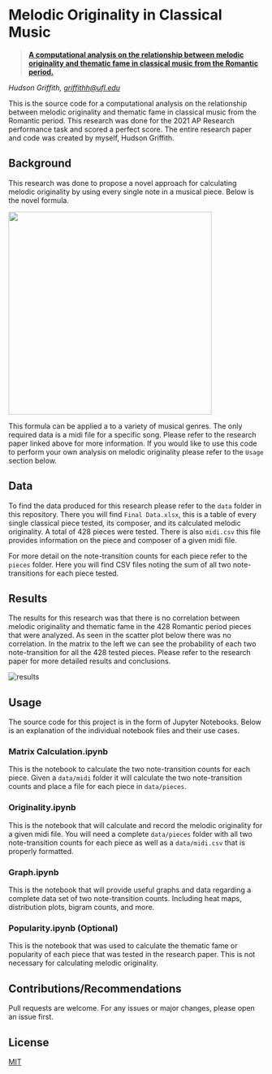 # Melodic Originality in Classical Music

> **[A computational analysis on the relationship between melodic
originality and thematic fame in classical music from the
Romantic period.](/research_paper.pdf)**

*Hudson Griffith, griffithh@ufl.edu*

This is the source code for a computational analysis on the relationship between melodic originality and thematic fame in classical music from the Romantic period. This research was done for the 2021 AP Research performance task and scored a perfect score. The entire research paper and code was created by myself, Hudson Griffith.

## Background

This research was done to propose a novel approach for calculating melodic originality by using every single note in a musical piece. Below is the novel formula.

<picture>
  <source media="(prefers-color-scheme: dark)" srcset="https://i.imgur.com/Ovsfxg0.png" width="400">
  <source media="(prefers-color-scheme: light)" srcset="https://i.imgur.com/ellNfTR.png" width="400">
  <img src="https://i.imgur.com/bckFq29.jpeg">
</picture>

This formula can be applied a to a variety of musical genres. The only required data is a midi file for a specific song. Please refer to the research paper linked above for more information. If you would like to use this code to perform your own analysis on melodic originality please refer to the `Usage` section below.

## Data
To find the data produced for this research please refer to the `data` folder in this repository. There you will find `Final Data.xlsx`, this is a table of every single classical piece tested, its composer, and its calculated melodic originality. A total of 428 pieces were tested. There is also `midi.csv` this file provides information on the piece and composer of a given midi file.

For more detail on the note-transition counts for each piece refer to the `pieces` folder. Here you will find CSV files noting the sum of all two note-transitions for each piece tested.

## Results

The results for this research was that there is no correlation between
melodic originality and thematic fame in the 428 Romantic period
pieces that were analyzed. As seen in the scatter plot below there was no correlation. In the matrix to the left we can see the probability of each two note-transition for all the 428 tested pieces. Please refer to the research paper for more detailed results and conclusions.

![results](https://i.imgur.com/raTIk6g.jpg)


## Usage

The source code for this project is in the form of Jupyter Notebooks. Below is an explanation of the individual notebook files and their use cases.

### Matrix Calculation.ipynb
This is the notebook to calculate the two note-transition counts for each piece. Given a `data/midi` folder it will calculate the two note-transition counts and place a file for each piece in `data/pieces`.

### Originality.ipynb
This is the notebook that will calculate and record the melodic originality for a given midi file. You will need a complete `data/pieces` folder with all two note-transition counts for each piece as well as a `data/midi.csv` that is properly formatted.

### Graph.ipynb

This is the notebook that will provide useful graphs and data regarding a complete data set of two note-transition counts. Including heat maps, distribution plots, bigram counts, and more.

### Popularity.ipynb (Optional)

This is the notebook that was used to calculate the thematic fame or popularity of each piece that was tested in the research paper. This is not necessary for calculating melodic originality.


## Contributions/Recommendations
Pull requests are welcome. For any issues or major changes, please open an issue first.

## License
[MIT](https://choosealicense.com/licenses/mit/)
